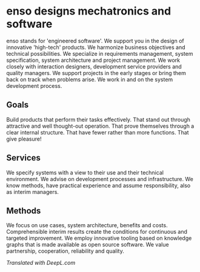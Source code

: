 # enso designs mechatronics and software

enso stands for 'engineered software'. 
We support you in the design of innovative 'high-tech' products. We harmonize business objectives and technical possibilities. 
We specialize in requirements management, system specification, system architecture and project management. 
We work closely with interaction designers, development service providers and quality managers. 
We support projects in the early stages or bring them back on track when problems arise. 
We work in and on the system development process.

## Goals

Build products that perform their tasks effectively. That stand out through attractive and well thought-out operation. That prove themselves through a clear internal structure. That have fewer rather than more functions. That give pleasure!﻿

## Services

We specify systems with a view to their use and their technical environment.
We advise on development processes and infrastructure.
We know methods, have practical experience and assume responsibility, also as interim managers.

## Methods

We focus on use cases, system architecture, benefits and costs.
Comprehensible interim results create the conditions for continuous and targeted improvement.
We employ innovative tooling based on knowledge graphs that is made available as open source software.
We value partnership, cooperation, reliability and quality.


*Translated with DeepL.com*
